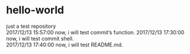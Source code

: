 # hello-world
just a test repository    
2017/12/13 15:57:00 now, i will test commit’s function.
2017/12/13 17:30:00 now, i will test commit shell.  
2017/12/13 17:40:00 now, i will test README.md.
